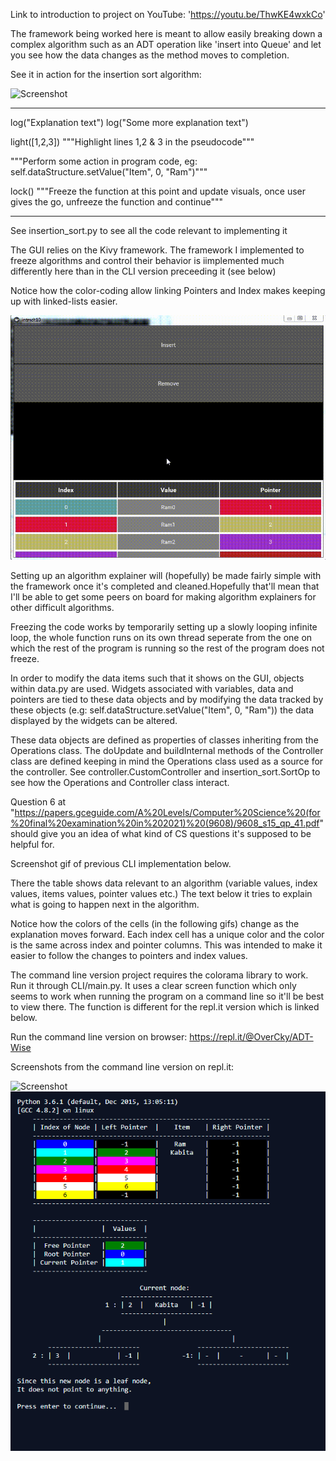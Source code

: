 Link to introduction to project on YouTube: 'https://youtu.be/ThwKE4wxkCo'

The framework being worked here is meant to allow easily breaking down a complex algorithm such as an ADT operation
like 'insert into Queue' and let you see how the data changes as the method moves to completion.

See it in action for the insertion sort algorithm:

![Screenshot](GUI3.gif)

-----------------------
log("Explanation text") 
log("Some more explanation text")

light([1,2,3]) """Highlight lines 1,2 & 3 in the pseudocode"""

"""Perform some action in program code, eg: self.dataStructure.setValue("Item", 0, "Ram")"""

lock() """Freeze the function at this point and update visuals, once user gives the go, unfreeze the function and continue"""

-----------------------

See insertion_sort.py to see all the code relevant to implementing it

The GUI relies on the Kivy framework.
The framework I implemented to freeze algorithms and control their behavior is iimplemented much differently here than in the CLI version preceeding it (see below)

Notice how the color-coding allow linking Pointers and Index makes keeping up with linked-lists easier.

![Screenshot](GUI.gif)

Setting up an algorithm explainer will (hopefully) be made fairly simple with the framework once it's completed
and cleaned.Hopefully that'll mean that I'll be able to get some peers on board for making algorithm explainers for other difficult algorithms.

Freezing the code works by temporarily setting up a slowly looping infinite loop, the whole function runs on its own thread
seperate from the one on which the rest of the program is running so the rest of the program does not freeze.

In order to modify the data items such that it shows on the GUI, objects within data.py are used. Widgets associated with variables,
data and pointers are tied to these data objects and by modifying the data tracked by these objects (e.g: self.dataStructure.setValue("Item", 0, "Ram")) the data displayed by the widgets can be altered.

These data objects are defined as properties of classes inheriting from the Operations class. The doUpdate and buildInternal methods of the Controller class are defined keeping in mind the Operations class used as a source for the controller. See controller.CustomController and insertion_sort.SortOp to see how the Operations and Controller class interact.

Question 6 at "https://papers.gceguide.com/A%20Levels/Computer%20Science%20(for%20final%20examination%20in%202021)%20(9608)/9608_s15_qp_41.pdf" 
should give you an idea of what kind of CS questions it's supposed to be helpful for.

Screenshot gif of previous CLI implementation below.

There the table shows data relevant to an algorithm (variable values, index values, items values, pointer values etc.)
The text below it tries to explain what is going to happen next in the algorithm. 

Notice how the colors of the cells (in the following gifs) change as the explanation moves forward.
Each index cell has a unique color and the color is the same across index and pointer columns. 
This was intended to make it easier to follow the changes to pointers and index values.

The command line version project requires the colorama library to work.
Run it through CLI/main.py. It uses a clear screen function which 
only seems to work when running the program on a command line so it'll be best to 
view there. The function is different for the repl.it version which is linked below.

Run the command line version on browser: https://repl.it/@OverCky/ADT-Wise

Screenshots from the command line version on repl.it:

![Screenshot](ADTWIse.gif)
![Screenshot](Screenshot1.PNG)

